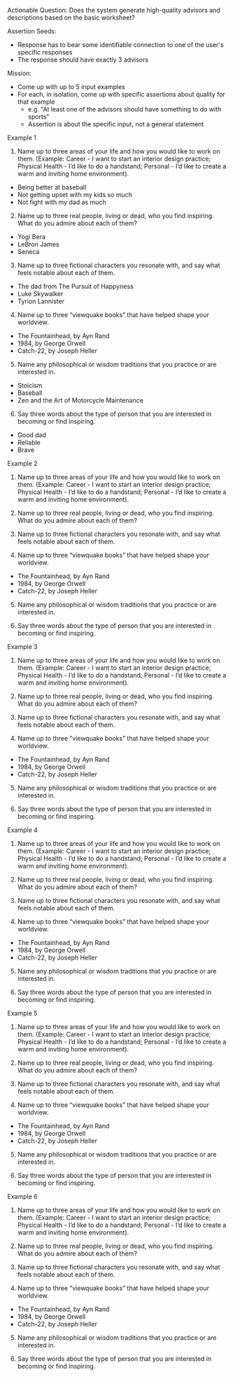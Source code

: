 Actionable Question: Does the system generate high-quality advisors and descriptions based on the basic worksheet? 

Assertion Seeds:

- Response has to bear some identifiable connection to one of the user's specific responses
- The response should have exactly 3 advisors

Mission:

- Come up with up to 5 input examples
- For each, in isolation, come up with specific assertions about quality for that example 
  - e.g. "At least one of the advisors should have something to do with sports"
  - Assertion is about the specific input, not a general statement 

Example 1 

1. Name up to three areas of your life and how you would like to work on them. (Example: Career - I want to start an interior design practice; Physical Health - I’d like to do a handstand; Personal - I’d like to create a warm and inviting home environment).

- Being better at baseball
- Not getting upset with my kids so much
- Not fight with my dad as much

2. Name up to three real people, living or dead, who you find inspiring. What do you admire about each of them? 

- Yogi Bera
- LeBron James
- Seneca

3. Name up to three fictional characters you resonate with, and say what feels notable about each of them. 

- The dad from The Pursuit of Happyness
- Luke Skywalker
- Tyrion Lannister

4. Name up to three “viewquake books” that have helped shape your worldview.

- The Fountainhead, by Ayn Rand
- 1984, by George Orwell
- Catch-22, by Joseph Heller

5. Name any philosophical or wisdom traditions that you practice or are interested in.

- Stoicism
- Baseball
- Zen and the Art of Motorcycle Maintenance

6. Say three words about the type of person that you are interested in becoming or find inspiring.

- Good dad
- Reliable
- Brave

Example 2

1. Name up to three areas of your life and how you would like to work on them. (Example: Career - I want to start an interior design practice; Physical Health - I’d like to do a handstand; Personal - I’d like to create a warm and inviting home environment).




2. Name up to three real people, living or dead, who you find inspiring. What do you admire about each of them? 



1. Name up to three fictional characters you resonate with, and say what feels notable about each of them. 



4. Name up to three “viewquake books” that have helped shape your worldview.

- The Fountainhead, by Ayn Rand
- 1984, by George Orwell
- Catch-22, by Joseph Heller

5. Name any philosophical or wisdom traditions that you practice or are interested in.



6. Say three words about the type of person that you are interested in becoming or find inspiring.

Example 3

1. Name up to three areas of your life and how you would like to work on them. (Example: Career - I want to start an interior design practice; Physical Health - I’d like to do a handstand; Personal - I’d like to create a warm and inviting home environment).



2. Name up to three real people, living or dead, who you find inspiring. What do you admire about each of them? 



1. Name up to three fictional characters you resonate with, and say what feels notable about each of them. 



4. Name up to three “viewquake books” that have helped shape your worldview.

- The Fountainhead, by Ayn Rand
- 1984, by George Orwell
- Catch-22, by Joseph Heller

5. Name any philosophical or wisdom traditions that you practice or are interested in.



6. Say three words about the type of person that you are interested in becoming or find inspiring.

Example 4

1. Name up to three areas of your life and how you would like to work on them. (Example: Career - I want to start an interior design practice; Physical Health - I’d like to do a handstand; Personal - I’d like to create a warm and inviting home environment).



2. Name up to three real people, living or dead, who you find inspiring. What do you admire about each of them? 



1. Name up to three fictional characters you resonate with, and say what feels notable about each of them. 



4. Name up to three “viewquake books” that have helped shape your worldview.

- The Fountainhead, by Ayn Rand
- 1984, by George Orwell
- Catch-22, by Joseph Heller

5. Name any philosophical or wisdom traditions that you practice or are interested in.



6. Say three words about the type of person that you are interested in becoming or find inspiring.

Example 5

1. Name up to three areas of your life and how you would like to work on them. (Example: Career - I want to start an interior design practice; Physical Health - I’d like to do a handstand; Personal - I’d like to create a warm and inviting home environment).



2. Name up to three real people, living or dead, who you find inspiring. What do you admire about each of them? 



1. Name up to three fictional characters you resonate with, and say what feels notable about each of them. 



4. Name up to three “viewquake books” that have helped shape your worldview.

- The Fountainhead, by Ayn Rand
- 1984, by George Orwell
- Catch-22, by Joseph Heller

5. Name any philosophical or wisdom traditions that you practice or are interested in.



6. Say three words about the type of person that you are interested in becoming or find inspiring.

Example 6

1. Name up to three areas of your life and how you would like to work on them. (Example: Career - I want to start an interior design practice; Physical Health - I’d like to do a handstand; Personal - I’d like to create a warm and inviting home environment).



2. Name up to three real people, living or dead, who you find inspiring. What do you admire about each of them? 



1. Name up to three fictional characters you resonate with, and say what feels notable about each of them. 



4. Name up to three “viewquake books” that have helped shape your worldview.

- The Fountainhead, by Ayn Rand
- 1984, by George Orwell
- Catch-22, by Joseph Heller

5. Name any philosophical or wisdom traditions that you practice or are interested in.



6. Say three words about the type of person that you are interested in becoming or find inspiring.

